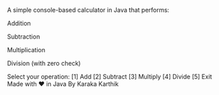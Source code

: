 
A simple console-based calculator in Java that performs:

Addition

Subtraction

Multiplication

Division (with zero check)



Select your operation:
[1] Add  [2] Subtract  [3] Multiply  [4] Divide  [5] Exit
Made with ❤️ in Java
By Karaka Karthik
